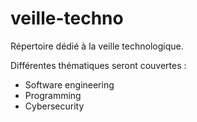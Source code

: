 # veille-techno
Répertoire dédié à la veille technologique.

Différentes thématiques seront couvertes :
- Software engineering 
- Programming
- Cybersecurity

